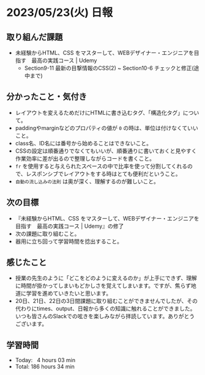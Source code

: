 # 2023/05/23(火) 日報
## 取り組んだ課題
- 未経験からHTML、CSS をマスターして、WEBデザイナー・エンジニアを目指す　最高の実践コース | Udemy
  - Section9-11 最新の目撃情報のCSS(2) ~ Section10-6 チェックと修正(途中まで) 

## 分かったこと・気付き
- レイアウトを変えるためだけにHTMLに書き込むタグ、「構造化タグ」について。
- paddingやmarginなどのプロパティの値が `0` の時は、単位は付けなくていいこと。
- class名、ID名には番号から始めることはできないこと。
- CSSの設定は順番通りでなくてもいいが、順番通りに書いておくと見やすく作業効率に差が出るので整理しながらコードを書くこと。
- `fr` を使用すると与えられたスペースの中で比率を使って分割してくれるので、レスポンシブでレイアウトをする時はとても便利だということ。
- `自動の流し込みの法則` は奥が深く、理解するのが難しいこと。

## 次の目標
- 『未経験からHTML、CSS をマスターして、WEBデザイナー・エンジニアを目指す　最高の実践コース | Udemy』の修了
- 次の課題に取り組むこと。
- 器用に立ち回って学習時間を捻出すること。

## 感じたこと
- 授業の先生のように「どこをどのように変えるのか」が上手にできず、理解に時間が掛かってしまいもどかしさを覚えてしまいます。ですが、焦らず地道に学習を進めていきたいと思います。
- 20日、21日、22日の3日間課題に取り組むことができませんでしたが、その代わりにtimes、output、日報から多くの知識に触れることができました。いつも皆さんのSlackでの呟きを楽しみながら拝読しています。ありがとうございます。

## 学習時間
- Today:&nbsp;&nbsp; 4 hours 03 min
- Total: 186 hours 34 min
